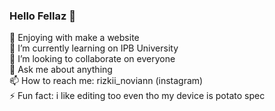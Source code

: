 ### Hello Fellaz 👋

🔭 Enjoying with make a website <br>
🌱 I’m currently learning on IPB University<br>
👯 I’m looking to collaborate on everyone<br>
💬 Ask me about anything<br>
📫 How to reach me: rizkii_noviann (instagram)<br>
⚡ Fun fact: i like editing too even tho my device is potato spec<br>
